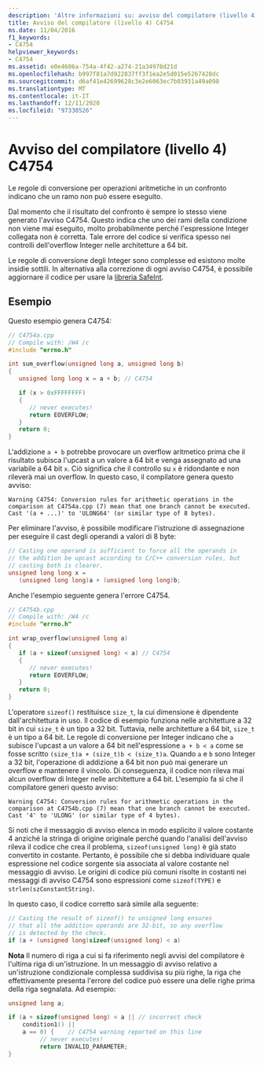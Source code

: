 ```yaml
---
description: 'Altre informazioni su: avviso del compilatore (livello 4) C4754'
title: Avviso del compilatore (livello 4) C4754
ms.date: 11/04/2016
f1_keywords:
- C4754
helpviewer_keywords:
- C4754
ms.assetid: e0e4606a-754a-4f42-a274-21a34978d21d
ms.openlocfilehash: b997f81a7d922837ff3f1ea2e5d015e5267428dc
ms.sourcegitcommit: d6af41e42699628c3e2e6063ec7b03931a49a098
ms.translationtype: MT
ms.contentlocale: it-IT
ms.lasthandoff: 12/11/2020
ms.locfileid: "97330526"
---
```

# <a name="compiler-warning-level-4-c4754"></a>Avviso del compilatore (livello 4) C4754

Le regole di conversione per operazioni aritmetiche in un confronto indicano che un ramo non può essere eseguito.

Dal momento che il risultato del confronto è sempre lo stesso viene generato l'avviso C4754. Questo indica che uno dei rami della condizione non viene mai eseguito, molto probabilmente perché l'espressione Integer collegata non è corretta. Tale errore del codice si verifica spesso nei controlli dell'overflow Integer nelle architetture a 64 bit.

Le regole di conversione degli Integer sono complesse ed esistono molte insidie sottili. In alternativa alla correzione di ogni avviso C4754, è possibile aggiornare il codice per usare la [libreria SafeInt](../../safeint/safeint-library.md).

## <a name="examples"></a>Esempio

Questo esempio genera C4754:

```cpp
// C4754a.cpp
// Compile with: /W4 /c
#include "errno.h"

int sum_overflow(unsigned long a, unsigned long b)
{
   unsigned long long x = a + b; // C4754

   if (x > 0xFFFFFFFF)
   {
      // never executes!
      return EOVERFLOW;
   }
   return 0;
}
```

L'addizione `a + b` potrebbe provocare un overflow aritmetico prima che il risultato subisca l'upcast a un valore a 64 bit e venga assegnato ad una variabile a 64 bit `x`. Ciò significa che il controllo su `x` è ridondante e non rileverà mai un overflow. In questo caso, il compilatore genera questo avviso:

```Output
Warning C4754: Conversion rules for arithmetic operations in the comparison at C4754a.cpp (7) mean that one branch cannot be executed. Cast '(a + ...)' to 'ULONG64' (or similar type of 8 bytes).
```

Per eliminare l'avviso, è possibile modificare l'istruzione di assegnazione per eseguire il cast degli operandi a valori di 8 byte:

```cpp
// Casting one operand is sufficient to force all the operands in
// the addition be upcast according to C/C++ conversion rules, but
// casting both is clearer.
unsigned long long x =
   (unsigned long long)a + (unsigned long long)b;
```

Anche l'esempio seguente genera l'errore C4754.

```cpp
// C4754b.cpp
// Compile with: /W4 /c
#include "errno.h"

int wrap_overflow(unsigned long a)
{
   if (a + sizeof(unsigned long) < a) // C4754
   {
      // never executes!
      return EOVERFLOW;
   }
   return 0;
}
```

L'operatore `sizeof()` restituisce `size_t`, la cui dimensione è dipendente dall'architettura in uso. Il codice di esempio funziona nelle architetture a 32 bit in cui `size_t` è un tipo a 32 bit. Tuttavia, nelle architetture a 64 bit, `size_t` è un tipo a 64 bit. Le regole di conversione per Integer indicano che `a` subisce l'upcast a un valore a 64 bit nell'espressione `a + b < a` come se fosse scritto `(size_t)a + (size_t)b < (size_t)a`. Quando `a` e `b` sono Integer a 32 bit, l'operazione di addizione a 64 bit non può mai generare un overflow e mantenere il vincolo. Di conseguenza, il codice non rileva mai alcun overflow di Integer nelle architetture a 64 bit. L'esempio fa sì che il compilatore generi questo avviso:

```Output
Warning C4754: Conversion rules for arithmetic operations in the comparison at C4754b.cpp (7) mean that one branch cannot be executed. Cast '4' to 'ULONG' (or similar type of 4 bytes).
```

Si noti che il messaggio di avviso elenca in modo esplicito il valore costante 4 anziché la stringa di origine originale perché quando l'analisi dell'avviso rileva il codice che crea il problema, `sizeof(unsigned long)` è già stato convertito in costante. Pertanto, è possibile che si debba individuare quale espressione nel codice sorgente sia associata al valore costante nel messaggio di avviso. Le origini di codice più comuni risolte in costanti nei messaggi di avviso C4754 sono espressioni come `sizeof(TYPE)` e `strlen(szConstantString)`.

In questo caso, il codice corretto sarà simile alla seguente:

```cpp
// Casting the result of sizeof() to unsigned long ensures
// that all the addition operands are 32-bit, so any overflow
// is detected by the check.
if (a + (unsigned long)sizeof(unsigned long) < a)
```

**Nota** Il numero di riga a cui si fa riferimento negli avvisi del compilatore è l'ultima riga di un'istruzione. In un messaggio di avviso relativo a un'istruzione condizionale complessa suddivisa su più righe, la riga che effettivamente presenta l'errore del codice può essere una delle righe prima della riga segnalata. Ad esempio:

```cpp
unsigned long a;

if (a + sizeof(unsigned long) < a || // incorrect check
    condition1() ||
    a == 0) {    // C4754 warning reported on this line
         // never executes!
         return INVALID_PARAMETER;
}
```
